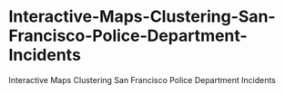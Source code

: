 # Interactive-Maps-Clustering-San-Francisco-Police-Department-Incidents
Interactive Maps Clustering San Francisco Police Department Incidents
